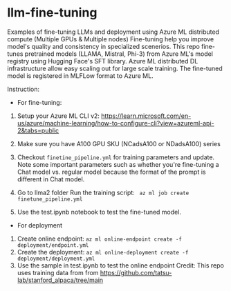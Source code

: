 # llm-fine-tuning
Examples of fine-tuning LLMs and deployment using Azure ML distributed compute (Multiple GPUs & Multiple nodes)
Fine-tuning help you improve model's quality and consistency in specialized scenerios.
This repo fine-tunes pretrained models (LLAMA, Mistral, Phi-3) from Azure ML's model registry using Hugging Face's SFT library. Azure ML distributed DL infrastructure allow easy scaling out for large scale training. The fine-tuned model is registered in MLFLow format to Azure ML.

Instruction:
- For fine-tuning:
1. Setup your Azure ML CLI v2: https://learn.microsoft.com/en-us/azure/machine-learning/how-to-configure-cli?view=azureml-api-2&tabs=public
2. Make sure you have A100 GPU SKU (NCadsA100 or NDadsA100) series
3. Checkout ```finetine_pipeline.yml``` for training parameters and update. Note some important parameters such as whether you're fine-tuning a Chat model vs. regular model because the format of the prompt is different in Chat model.
4. Go to llma2 folder Run the training script: ``` az ml job create finetune_pipeline.yml```


5. Use the test.ipynb notebook to test the fine-tuned model.
- For deployment
1. Create online endpoint: ```az ml online-endpoint create -f deployment/endpoint.yml```
2. Create the deployment: ```az ml online-deployment create -f deployment/deployment.yml```
3. Use the sample in test.ipynb to test the online endpoint
Credit: 
This repo uses training data from from https://github.com/tatsu-lab/stanford_alpaca/tree/main
